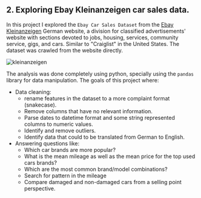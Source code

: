 ## 2. Exploring Ebay Kleinanzeigen car sales data.

In this project I explored the `Ebay Car Sales Dataset` from the [Ebay Kleinanzeigen](https://www.ebay-kleinanzeigen.de/) German website, a division for classified advertisements' website with sections devoted to jobs, housing, services, community service, gigs, and cars. Similar to "Craiglist" in the United States. The dataset was crawled from the website directly. 

![kleinanzeigen](/DataScience-Portfolio/images/kleinanzeigen.png)

The analysis was done completely using python, specially using the `pandas` library for data manipulation. The goals of this project where:

- Data cleaning:
  - rename features in the dataset to a more complaint format (snakecase).
  - Remove columns that have no relevant information.
  - Parse dates to datetime format and some string represented columns to numeric values.
  - Identify and remove outliers.
  - Identify data that could to be translated from German to English. 
- Answering questions like:
  - Which car brands are more popular?
  - What is the mean mileage as well as the mean price for the top used cars brands?
  - Which are the most common brand/model combinations?
  - Search for pattern in the mileage
  - Compare damaged and non-damaged cars from a selling point perspective. 
  
